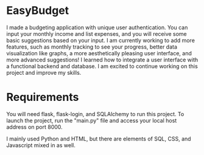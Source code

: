 # EasyBudget
I made a budgeting application with unique user authentication. You can input your monthly income and list expenses, and you will receive some basic suggestions based on your input. I am currently working to add more features, such as monthly tracking to see your progress, better data visualization like graphs, a more aesthetically pleasing user interface, and more advanced suggestions! I learned how to integrate a user interface with a functional backend and database. I am excited to continue working on this project and improve my skills.

# Requirements
You will need flask, flask-login, and SQLAlchemy to run this project.
To launch the project, run the "main.py" file and access your local host address on port 8000.

I mainly used Python and HTML, but there are elements of SQL, CSS, and Javascript mixed in as well. 
